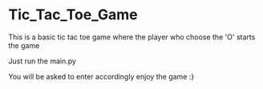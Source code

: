 # Tic_Tac_Toe_Game
This is a basic tic tac toe game where the player who choose the 'O' starts the game

Just run the main.py 

You will be asked to enter accordingly enjoy the game :}
